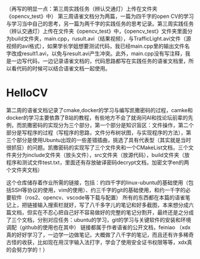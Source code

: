 （再写的明显一点：第三周实践任务（辨认交通灯）上传在文件夹《opencv_test》中）
第三周语雀文档分为两篇，一篇为四千字的open CV的学习与学习当中自己的思考，另一篇为两千字的实践任务的思考记录。第三周实践任务（辨认交通灯）上传在文件夹《opencv_test》中，《opencv_test》文件夹里面分为build文件夹，main.cpp，rusult.avi（结果视频），与TrafficLight.avi文件（源视频的avi格式），如果学长学姐想要测试代码，我已经main.cpp里的输出文件名字改成result1.avi，以免与result.avi产生冲突。此外，main.cpp没有写注释，我是一边写代码，一边记录语雀文档的，代码思路都写在实践任务的语雀文档里，所以看代码的时候可以结合语雀文档一起使用。







# HelloCV
第二周的语雀文档记录了cmake,docker的学习与编写凯撒密码的过程，camke和docker的学习主要依靠了B站的教程，有些地方不会了就询问AI和找论坛前辈的先例，而凯撒密码的实现分为三个部分，第一个部分是知识盲区：文件操作，第二个部分是写程序的过程（写程序的思路，文件分布树状图，与实现程序的方法），第三个部分是使用Ubuntu出现的一些差错插曲，挑选了具有代表型（其实就是当时很抓狂）的问题。凯撒密码的实现写了三个文件夹和一个CMakeList文档，三个文件夹分为include文件夹（放头文件），src文件夹（放源代码），build文件夹（放程序和测试文件test.txt，里面还有存放破译密码decrypt文档，加密文字en的两个文件夹文档）









这个仓库储存着作业所需的链接，包括：约四千字的linux-ubuntu的基础使用（包括SSH等协议的使用，vim的使用）、约三千字的git的基础使用，和约一千字的必要软件（ros2、opencv、vscode等下载与配置）
所有的东西都在本篇的语雀笔记上，把链接输入搜索栏就好，写了八千多字儿的笔记和好多截图，本来想分成六篇文档，但实在不忍心把自己好不容易做好的完整的笔记分割开，最终还是之分成了三个文档，分别对应任务：ubuntu的学习，git的学习与关键软件的安装和环境调配（github的使用也在其中）
链接都属于作者语雀的公开文档，feiniao
（xdx真的好好学习了，一边学一边做笔记，大概做了八千字的笔记，而且还有许多稀奇古怪的收获，比如现在用汉字输入法打字，学会了使用安全证书权限等等，xdx真的会努力学的！）
